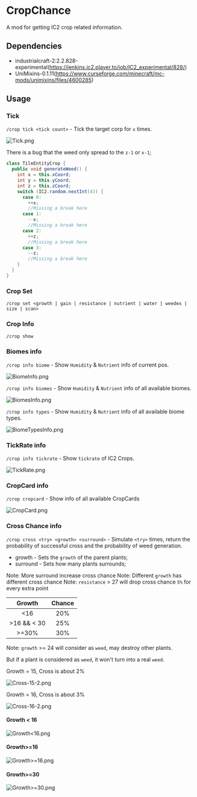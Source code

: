 # CropChance

A mod for getting IC2 crop related information.

## Dependencies

- industrialcraft-2:2.2.828-experimental(https://jenkins.ic2.player.to/job/IC2_experimental/828/)
- UniMixins-0.1.11(https://www.curseforge.com/minecraft/mc-mods/unimixins/files/4600285)

## Usage

### Tick

`/crop tick <tick count>` - Tick the target corp for `x` times.

![Tick.png](docs/Tick.png)

There is a bug that the weed only spread to the `z-1` or `x-1`;

```java
class TileEntityCrop {
  public void generateWeed() {
    int x = this.xCoord;
    int y = this.yCoord;
    int z = this.zCoord;
    switch (IC2.random.nextInt(4)) {
      case 0:
        ++x;
        //Missing a break here
      case 1:
        --x;
        //Missing a break here
      case 2:
        ++z;
        //Missing a break here
      case 3:
        --z;
        //Missing a break here
    }
  }
}
```

### Crop Set

`/crop set <growth | gain | resistance | nutrient | water | weedex | size | scan>`

### Crop Info

`/crop show`

### Biomes info

`/crop info biome` - Show `Humidity` & `Nutrient` info of current pos.

![BiomeInfo.png](docs/BiomeInfo.png)

`/crop info biomes` - Show `Humidity` & `Nutrient` info of all available biomes.

![BiomesInfo.png](docs/BiomesInfo.png)

`/crop info types` - Show `Humidity` & `Nutrient` info of all available biome types.

![BiomeTypesInfo.png](docs/BiomeTypesInfo.png)

### TickRate info

`/crop info tickrate` - Show `tickrate` of IC2 Crops.

![TickRate.png](docs/TickRate.png)

### CropCard info

`/crop cropcard` - Show info of all available CropCards

![CropCard.png](docs/CropCard.png)

### Cross Chance info

`/crop cross <try> <growth> <surround>` - Simulate `<try>` times, return the probability of successful
cross and the probability of weed generation.

- growth - Sets the `growth` of the parent plants;
- surround - Sets how many plants surrounds;

Note: More surround increase cross chance
Note: Different `growth` has different cross chance
Note: `resistance` > 27 will drop cross chance `5%` for every extra point

|   Growth    | Chance |
|:-----------:|:------:|
|     <16     |  20%   |
| >16 && < 30 |  25%   |
|    >=30%    |  30%   |

Note: `growth` >= 24 will consider as `weed`, may destroy other plants.

But if a plant is considered as `weed`, it won't turn into a real `weed`.

Growth = 15, Cross is about 2%

![Cross-15-2.png](docs/Cross-15-2.png)

Growth = 16, Cross is about 3%

![Cross-16-2.png](docs/Cross-16-2.png)

#### Growth < 16

![Growth<16.png](docs/Growth-16.png)

#### Growth>=16

![Growth>=16.png](docs/Growth+16.png)

#### Growth>=30

![Growth>=30.png](docs/Growth+30.png)
